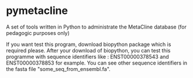 # pymetacline
A set of tools written in Python to administrate the MetaCline database (for pedagogic purposes only)

If you want test this program, download biopython package which is required please.
After your download of biopython, you can test this programme with sequence identifiers like : ENST00000378543 and ENST00000378853 for example.
You can see other sequence identifiers in the fasta file "some_seq_from_ensembl.fa".

